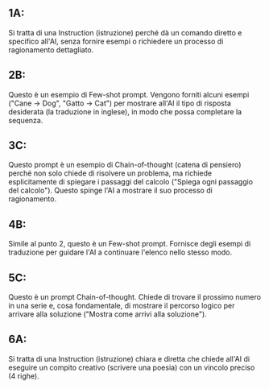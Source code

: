 ## 1A:
Si tratta di una Instruction (istruzione) perché dà un comando diretto e specifico all'AI, senza fornire esempi o richiedere un processo di ragionamento dettagliato.

## 2B:
Questo è un esempio di Few-shot prompt. Vengono forniti alcuni esempi ("Cane -> Dog", "Gatto -> Cat") per mostrare all'AI il tipo di risposta desiderata (la traduzione in inglese), in modo che possa completare la sequenza.

## 3C:
Questo prompt è un esempio di Chain-of-thought (catena di pensiero) perché non solo chiede di risolvere un problema, ma richiede esplicitamente di spiegare i passaggi del calcolo ("Spiega ogni passaggio del calcolo"). Questo spinge l'AI a mostrare il suo processo di ragionamento.

## 4B:
Simile al punto 2, questo è un Few-shot prompt. Fornisce degli esempi di traduzione per guidare l'AI a continuare l'elenco nello stesso modo.

## 5C:
Questo è un prompt Chain-of-thought. Chiede di trovare il prossimo numero in una serie e, cosa fondamentale, di mostrare il percorso logico per arrivare alla soluzione ("Mostra come arrivi alla soluzione").

## 6A:
Si tratta di una Instruction (istruzione) chiara e diretta che chiede all'AI di eseguire un compito creativo (scrivere una poesia) con un vincolo preciso (4 righe).
